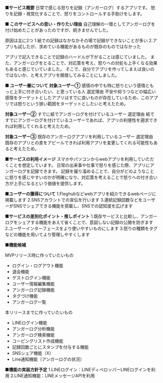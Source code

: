 **■サービス概要** 
日常で感じる怒りを記録（アンガーログ）するアプリです。
怒りを記録・視覚化することで、怒りをコントロールする手助けをします。
  
  
**■ このサービスへの思い・作りたい理由**
自己理解の一環としてアンガーログを付け始めたことがあったのですが、続きませんでした。
    
原因は主に2つ 
1.紙での記録はなかなかその場で記録ができないことが多い 
2.アプリも試したが、求めている機能があるものが既存のものではなかった 
   
アプリで記入できることで記録のハードルが下がることは感じていました。 
また、アンガーログをとることで、対応策を考え、怒りへの対処も上手くなる効果もあると感じていていました。 
そこで、自分でアプリを作ってしまえば良いのではないか、と考えアプリを開発してみることにしました。 
  
  
**■ ユーザー層について** 
**対象ユーザー①** 
感情の中でも特に怒りという感情ともっと上手に付き合いたい、と思っている人 
選定理由 
不安や抑うつなどの幅広い感情をターゲットとしたアプリはすでに良いものが存在しているため、このアプリでは怒りという狭い範囲をターゲットとしたいと考えたため。
  
**対象ユーザー②** 
すでに紙でアンガーログを付けているユーザー 
選定理由 
紙ですでにアンガーログを付けているユーザーであれば、アプリの利便性を遡求できれば利用してくれると考えたため。
  
**対象ユーザー③** 
既存のアンガーログアプリを利用しているユーザー 
選定理由 
既存のアプリとの差をアピールできれば利用アプリを変更してくれる可能性もあると考えたため。
  
  
**■サービスの利用イメージ** 
スマホやパソコンからwebアプリを利用していただくことを想定しています。 
日常の出来事や仕事で怒りを感じた際、アプリにアンガーログを記録できます。 
記録を撮り溜めることで、自分がどのようなことに怒りを感じやすいのかが明確になり、対応策を考えることで怒りへの付き合い方が上手になるという価値を提供します。 
  
  
**■ユーザーの獲得について**
1.Fleghubなどwebアプリを紹介できるwebページに掲載します
2.SNSアカウントでの宣伝を行います
3.連続記録回数などをユーザーがSNSでシェアできる機能を搭載し、SNSでの認知度を広げます
  
**■サービスの差別化ポイント・推しポイント**
1.既存サービスと比較し、アンガーログをシェアする機能をあえて省くことで、意図しない記録の公開を防ぎます
2.ユーザーインターフェースをより使いやすいものにします
3.怒りの種類をタグなどの機能を用いてより管理しやすくします
  
**■機能候補**

MVPリリース時に作っていたいもの
- ログイン・ログアウト機能
- 退会機能
- ゲストログイン機能
- ユーザー情報編集機能
- アンガーログ記録機能
- タグづけ機能
- アンガーログ一覧


本リリースまでに作っていたいもの
- LINEログイン機能
- アンガーログ分析機能
- アンガーログ検索機能
- コーピングリスト作成機能
- 記録回数ごとにスタンプを付与する機能
- SNSシェア機能（X）
- Line通知機能（アンガーログの状況）

**■機能の実装方針予定**
1.LINEログイン：LINEディベロッパーLINEログインを利用
2.LINE通知機能：LINEメッセージAPIを利用
